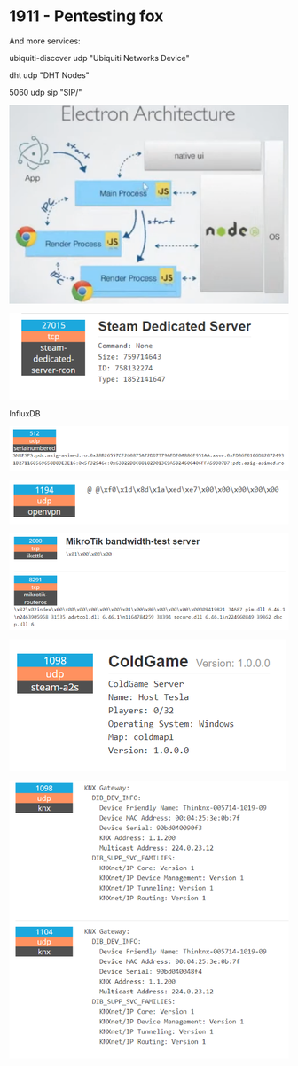 # 1911 - Pentesting fox

And more services:

ubiquiti-discover udp "Ubiquiti Networks Device" 

dht udp "DHT Nodes"

5060 udp sip "SIP/"

![](.gitbook/assets/image%20%28182%29.png)

![](.gitbook/assets/image%20%28345%29%20%282%29%20%282%29%20%282%29%20%282%29%20%282%29%20%282%29%20%282%29%20%282%29%20%282%29%20%282%29.png)

InfluxDB

![](.gitbook/assets/image%20%28371%29.png)

![](.gitbook/assets/image%20%28372%29.png)

![](.gitbook/assets/image%20%28370%29.png)

![](.gitbook/assets/image%20%28374%29.png)

![](.gitbook/assets/image%20%28373%29.png)

